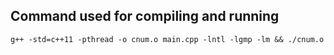 Command used for compiling and running
----------------

```g++ -std=c++11 -pthread -o cnum.o main.cpp -lntl -lgmp -lm && ./cnum.o```
